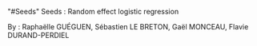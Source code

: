 "#Seeds" 
Seeds : Random effect logistic regression

By : Raphaëlle GUÉGUEN, Sébastien LE BRETON, Gaël MONCEAU, Flavie DURAND-PERDIEL
